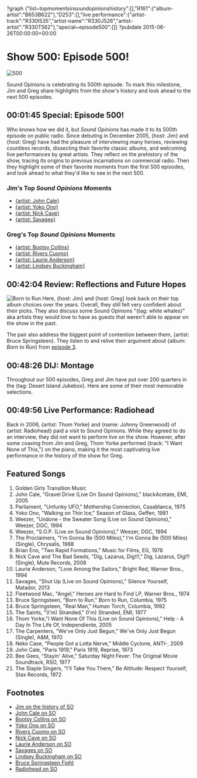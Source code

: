 ?graph {"list~topmomentsinsoundopinionshistory":[],"R161":{"album-artist":"B653B622"},"D253":[],"live performance":{"artist-track":"R330I535","artist-name":"R330J526","artist-artist":"R330T562"},"special~episode500":[]}
?pubdate 2015-06-26T00:00:00+00:00

# Show 500: Episode 500!

![500](http://sound-images.s3.amazonaws.com/images/2015/500_web.jpg)

Sound Opinions is celebrating its 500th episode. To mark this milestone, Jim and Greg share highlights from the show's history and look ahead to the next 500 episodes.

## 00:01:45 Special: Episode 500!

Who knows how we did it, but *Sound Opinions* has made it to its 500th episode on public radio. Since debuting in December 2005, {host: Jim} and {host: Greg} have had the pleasure of interviewing many heroes, reviewing countless records, dissecting their favorite classic albums, and welcoming live performances by great artists. They reflect on the prehistory of the show, tracing its origins to previous incarnations on commercial radio. Then they highlight some of their favorite moments from the first 500 episodes, and look ahead to what they'd like to see in the next 500.

### Jim's Top *Sound Opinions* Moments
- [{artist: John Cale}](http://soundopinions.org/show/1/)
- [{artist: Yoko Ono}](http://soundopinions.org/show/86/)
- [{artist: Nick Cave}](http://soundopinions.org/show/153/)
- [{artist: Savages}](http://soundopinions.org/show/409/)

### Greg's Top *Sound Opinions* Moments
- [{artist: Bootsy Collins}](http://soundopinions.org/show/303/#bootsycollins)
- [{artist: Rivers Cuomo}](http://soundopinions.org/show/221/)
- [{artist: Laurie Anderson}](http://soundopinions.org/show/127/)
- [{artist: Lindsey Buckingham}](http://soundopinions.org/show/402/)

## 00:42:04 Review: Reflections and Future Hopes
![Born to Run](http://is1.mzstatic.com/image/pf/us/r30/Music2/v4/aa/5d/e5/aa5de514-eb74-1490-79ac-ca0d18f660bd/dj.rzkbczpe.600x600-75.jpg "178834/310730204")
Here, {host: Jim} and {host: Greg} look back on their top album choices over the years. Overall, they still felt very confident about their picks. They also discuss some Sound Opinions "{tag: white whales}" aka artists they would love to have as guests that weren't able to appear on the show in the past. 

The pair also address the biggest point of contention between them, {artist: Bruce Springsteen}. They listen to and relive their argument about {album: *Born to Run*} from [episode 3](http://soundopinions.org/show/3/#brucespringsteen).


## 00:48:26 DIJ: Montage
Throughout our 500 episodes, Greg and Jim have put over 200 quarters in the {tag: Desert Island Jukebox}. Here are some of their most memorable selections.

## 00:49:56 Live Performance: Radiohead
Back in 2006, {artist: Thom Yorke} and {name: Johnny Greenwood} of {artist: Radiohead} paid a visit to Sound Opinions. While they agreed to do an interview, they did not want to perform live on the show. However, after some coaxing from Jim and Greg, Thom Yorke performed {track: "I Want None of This,"} on the piano, making it the most captivating live performance in the history of the show for Greg.

## Featured Songs
1. Golden Girls Transition Music 
1. John Cale, "Gravel Drive (Live On Sound Opinions)," blackAcetate, EMI, 2005 
4. Parliament, "Unfunky UFO," Mothership Connection, Casablanca, 1975 
5. Yoko Ono, "Walking on Thin Ice," Season of Glass, Geffen, 1981 
1. Weezer, "Undone - the Sweater Song (Live on Sound Opinions)," Weezer, DGC, 1994 
1. Weezer, "S.O.P. (Live on Sound Opinions)," Weezer, DGC, 1994 
1. The Proclaimers, "I'm Gonna Be (500 Miles)," I'm Gonna Be (500 Miles) (Single), Chrysalis, 1988 
1. Brian Eno, "Two Rapid Formations," Music for Films, EG, 1978 
1. Nick Cave and The Bad Seeds, "Dig, Lazarus, Dig!!!," Dig, Lazarus, Dig!!! (Single), Mute Records, 2008 
1. Laurie Anderson, "Love Among the Sailors," Bright Red, Warner Bros., 1994 
1. Savages, "Shut Up (Live on Sound Opinions)," Silence Yourself, Matador, 2013 
1. Fleetwood Mac, "Angel," Heroes are Hard to Find LP, Warner Bros., 1974 
1. Bruce Springsteen, "Born to Run," Born to Run, Columbia, 1975 
1. Bruce Springsteen, "Real Man," Human Torch, Columbia, 1992 
1. The Saints, "(I'm) Stranded," (I'm) Stranded, EMI, 1977 
1. Thom Yorke,"I Want None Of This (Live on Sound Opinions)," Help - A Day In The Life Of, Independiente, 2005 
1. The Carpenters, "We've Only Just Begun," We've Only Just Begun (Single), A&M, 1970
1. Neko Case, "People Got a Lotta Nerve," Middle Cyclone, ANTI-, 2009 
1. John Cale, "Paris 1919," Paris 1919, Reprise, 1973 
1. Bee Gees, "Stayin' Alive," Saturday Night Fever: The Original Movie Soundtrack, RSO, 1977
1. The Staple Singers, "I'll Take You There," Be Altitude: Respect Yourself, Stax Records, 1972 


## Footnotes
- [Jim on the history of SO](http://www.wbez.org/blogs/jim-derogatis/2015-06/relatively-concise-history-sound-opinions-112228)
- [John Cale on SO](/show/1/#johncale)
- [Bootsy Collins on SO](/show/303/#bootsycollins)
- [Yoko Ono on SO](/show/86/)
- [Rivers Cuomo on SO](/show/221/)
- [Nick Cave on SO](/show/153/)
- [Laurie Anderson on SO](/show/127/)
- [Savages on SO](/show/409/)
- [Lindsey Buckingham on SO](/show/402/)
- [Bruce Springsteen Fight](/show/3/#brucespringsteen)
- [Radiohead on SO](/show/30/)
